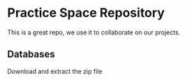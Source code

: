 # Practice Space Repository

This is a great repo, we use it to collaborate on our projects.

## Databases

Download and extract the zip file
